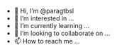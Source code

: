 - 👋 Hi, I’m @paragtbsl
- 👀 I’m interested in ...
- 🌱 I’m currently learning ...
- 💞️ I’m looking to collaborate on ...
- 📫 How to reach me ...

<!---
paragtbsl/paragtbsl is a ✨ special ✨ repository because its `README.md` (this file) appears on your GitHub profile.
You can click the Preview link to take a look at your changes.
--->
